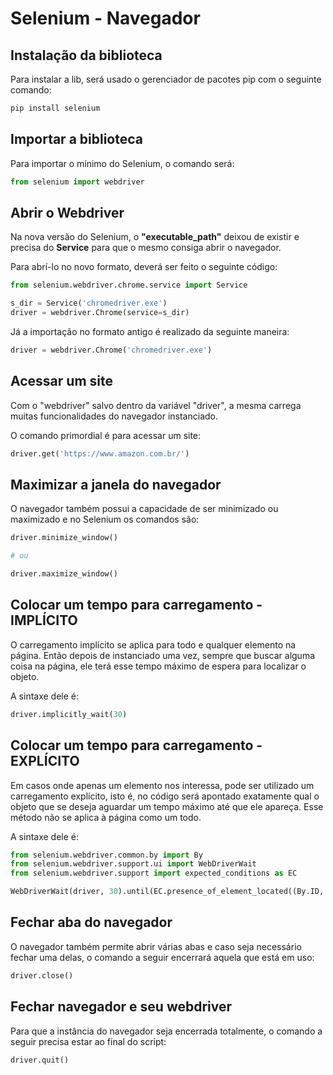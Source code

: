 # Selenium - Navegador

## Instalação da biblioteca

Para instalar a lib, será usado o gerenciador de pacotes pip com o seguinte comando:

```bash
pip install selenium
```

## Importar a biblioteca

Para importar o mínimo do Selenium, o comando será:
```python
from selenium import webdriver
```

## Abrir o Webdriver

Na nova versão do Selenium, o **"executable_path"** deixou de existir e precisa do **Service** para que o mesmo consiga abrir o navegador. 

Para abrí-lo no novo formato, deverá ser feito o seguinte código:
```python
from selenium.webdriver.chrome.service import Service

s_dir = Service('chromedriver.exe')
driver = webdriver.Chrome(service=s_dir)
```

Já a importação no formato antigo é realizado da seguinte maneira:
```python
driver = webdriver.Chrome('chromedriver.exe')
```

## Acessar um site

Com o "webdriver" salvo dentro da variável "driver", a mesma carrega muitas funcionalidades do navegador instanciado.

O comando primordial é para acessar um site:
```python
driver.get('https://www.amazon.com.br/')
```
    
## Maximizar a janela do navegador
O navegador também possui a capacidade de ser minimizado ou maximizado e no Selenium os comandos são: 
```python
driver.minimize_window()

# ou

driver.maximize_window()
```
    
## Colocar um tempo para carregamento - IMPLÍCITO
O carregamento implícito se aplica para todo e qualquer elemento na página. Então depois de instanciado uma vez, sempre que buscar alguma coisa na página, ele terá esse tempo máximo de espera para localizar o objeto.

A sintaxe dele é:
```python
driver.implicitly_wait(30)
```
    
## Colocar um tempo para carregamento - EXPLÍCITO
Em casos onde apenas um elemento nos interessa, pode ser utilizado um carregamento explícito, isto é, no código será apontado exatamente qual o objeto que se deseja aguardar um tempo máximo até que ele apareça. Esse método não se aplica à página como um todo.

A sintaxe dele é:
```python
from selenium.webdriver.common.by import By
from selenium.webdriver.support.ui import WebDriverWait
from selenium.webdriver.support import expected_conditions as EC

WebDriverWait(driver, 30).until(EC.presence_of_element_located((By.ID, 'twotabsearchtextbox')))
```

## Fechar aba do navegador
O navegador também permite abrir várias abas e caso seja necessário fechar uma delas, o comando a seguir encerrará aquela que está em uso:
```python
driver.close()
```
    
## Fechar navegador e seu webdriver
Para que a instância do navegador seja encerrada totalmente, o comando a seguir precisa estar ao final do script:
```python
driver.quit()
```